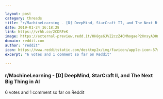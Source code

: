 ```yaml
---

layout: post
category: threads
title: "r/MachineLearning - [D] DeepMind, StarCraft II, and The Next Big Thing in AI"
date: 2019-01-24 16:18:28
link: https://vrhk.co/2CDRFeK
image: https://external-preview.redd.it/0H8ge6JVZ2czZ4CMhogaeP2XnsyAD0mdea3xBZmD77U.jpg?auto=webp&s=5a20de0b14c3f2032c686dbcde17db91cc19961f
domain: reddit.com
author: "reddit"
icon: https://www.redditstatic.com/desktop2x/img/favicon/apple-icon-57x57.png
excerpt: "6 votes and 1 comment so far on Reddit"

---
```


### r/MachineLearning - [D] DeepMind, StarCraft II, and The Next Big Thing in AI

6 votes and 1 comment so far on Reddit